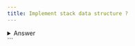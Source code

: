 ```yaml
---
title: Implement stack data structure ?
---
```


<details>
    <summary>Answer</summary>
	
```js
class Stack {
	constructor() {
		this.items = []
	}
	push(item) {
		this.items.push(item)
	}
	pop() {
		return this.items.pop()
	}
	peek() {
		return this.items[this.items.length - 1]
	}
	isEmpty() {
		return this.items.length === 0
	}
	clear() {
		this.items = []
	}
}

```
</details>
```
